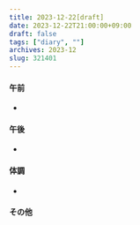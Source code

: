 ```yaml
---
title: 2023-12-22[draft]
date: 2023-12-22T21:00:00+09:00
draft: false
tags: ["diary", ""]
archives: 2023-12
slug: 321401
---
```

#### 午前
- 
#### 午後
- 
#### 体調
- 
#### その他